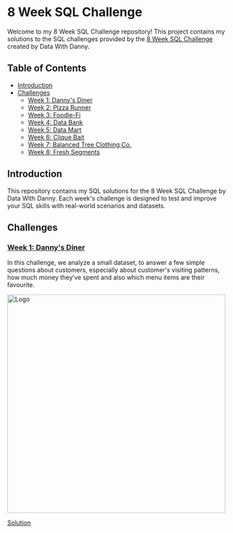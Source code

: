 # 8 Week SQL Challenge

Welcome to my 8 Week SQL Challenge repository! This project contains my solutions to the SQL challenges provided by the [8 Week SQL Challenge](https://8weeksqlchallenge.com/) created by Data With Danny.

## Table of Contents

- [Introduction](#introduction)
- [Challenges](#challenges)
  - [Week 1: Danny's Diner](#week-1-dannys-diner)
  - [Week 2: Pizza Runner](#week-2-pizza-runner)
  - [Week 3: Foodie-Fi](#week-3-foodie-fi)
  - [Week 4: Data Bank](#week-4-data-bank)
  - [Week 5: Data Mart](#week-5-data-mart)
  - [Week 6: Clique Bait](#week-6-clique-bait)
  - [Week 7: Balanced Tree Clothing Co.](#week-7-balanced-tree-clothing-co)
  - [Week 8: Fresh Segments](#week-8-fresh-segments)

## Introduction

This repository contains my SQL solutions for the 8 Week SQL Challenge by Data With Danny. Each week's challenge is designed to test and improve your SQL skills with real-world scenarios and datasets.

## Challenges

### [Week 1: Danny's Diner](Case-Study-1/)

In this challenge, we analyze a small dataset, to answer a few simple questions about customers, especially about customer's visiting patterns, how much money they’ve spent and also which menu items are their favourite.

<img src="https://8weeksqlchallenge.com/images/case-study-designs/1.png" alt="Logo" width="500">


[Solution](Case-Study-1/Queries.sql)
